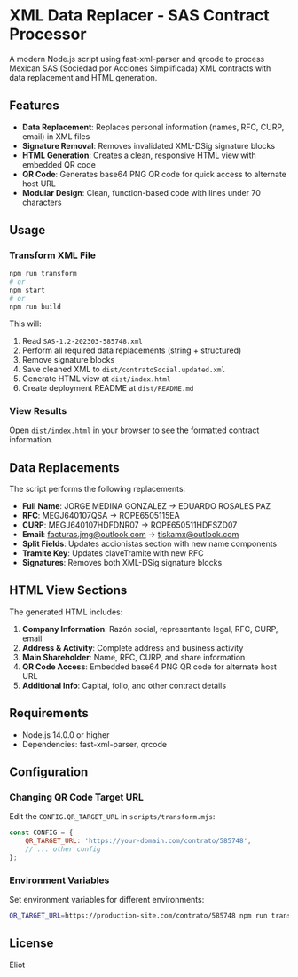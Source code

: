# XML Data Replacer - SAS Contract Processor

A modern Node.js script using fast-xml-parser and qrcode to process Mexican SAS (Sociedad por Acciones Simplificada) XML contracts with data replacement and HTML generation.

## Features

- **Data Replacement**: Replaces personal information (names, RFC, CURP, email) in XML files
- **Signature Removal**: Removes invalidated XML-DSig signature blocks
- **HTML Generation**: Creates a clean, responsive HTML view with embedded QR code
- **QR Code**: Generates base64 PNG QR code for quick access to alternate host URL
- **Modular Design**: Clean, function-based code with lines under 70 characters

## Usage

### Transform XML File
```bash
npm run transform
# or
npm start
# or
npm run build
```

This will:
1. Read `SAS-1.2-202303-585748.xml`
2. Perform all required data replacements (string + structured)
3. Remove signature blocks
4. Save cleaned XML to `dist/contratoSocial.updated.xml`
5. Generate HTML view at `dist/index.html`
6. Create deployment README at `dist/README.md`

### View Results
Open `dist/index.html` in your browser to see the formatted contract information.


## Data Replacements

The script performs the following replacements:

- **Full Name**: JORGE MEDINA GONZALEZ → EDUARDO ROSALES PAZ
- **RFC**: MEGJ640107QSA → ROPE6505115EA
- **CURP**: MEGJ640107HDFDNR07 → ROPE650511HDFSZD07
- **Email**: facturas.jmg@outlook.com → tiskamx@outlook.com
- **Split Fields**: Updates accionistas section with new name components
- **Tramite Key**: Updates claveTramite with new RFC
- **Signatures**: Removes both XML-DSig signature blocks

## HTML View Sections

The generated HTML includes:

1. **Company Information**: Razón social, representante legal, RFC, CURP, email
2. **Address & Activity**: Complete address and business activity
3. **Main Shareholder**: Name, RFC, CURP, and share information
4. **QR Code Access**: Embedded base64 PNG QR code for alternate host URL
5. **Additional Info**: Capital, folio, and other contract details

## Requirements

- Node.js 14.0.0 or higher
- Dependencies: fast-xml-parser, qrcode

## Configuration

### Changing QR Code Target URL

Edit the `CONFIG.QR_TARGET_URL` in `scripts/transform.mjs`:

```javascript
const CONFIG = {
    QR_TARGET_URL: 'https://your-domain.com/contrato/585748',
    // ... other config
};
```

### Environment Variables

Set environment variables for different environments:

```bash
QR_TARGET_URL=https://production-site.com/contrato/585748 npm run transform
```

## License

Eliot
